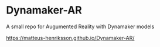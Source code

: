 # Dynamaker-AR
A small repo for Augumented Reality with Dynamaker models 

https://matteus-henriksson.github.io/Dynamaker-AR/
